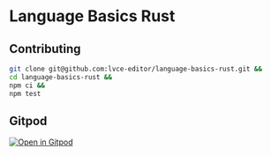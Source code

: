 # Language Basics Rust

## Contributing

```sh
git clone git@github.com:lvce-editor/language-basics-rust.git &&
cd language-basics-rust &&
npm ci &&
npm test
```

## Gitpod

[![Open in Gitpod](https://gitpod.io/button/open-in-gitpod.svg)](https://gitpod.io/#https://github.com/lvce-editor/language-basics-rust)
